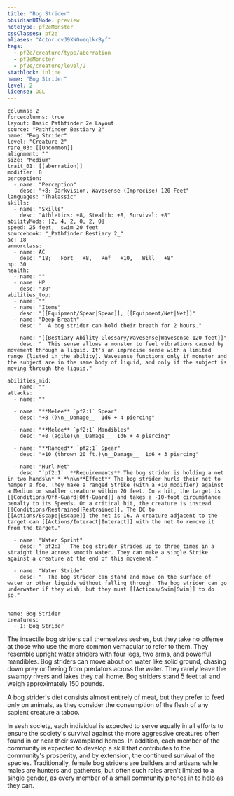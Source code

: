 ```yaml
---
title: "Bog Strider"
obsidianUIMode: preview
noteType: pf2eMonster
cssClasses: pf2e
aliases: "Actor.cvJ9XNOoeqlkrByf" 
tags:
  - pf2e/creature/type/aberration
  - pf2eMonster
  - pf2e/creature/level/2
statblock: inline
name: "Bog Strider"
level: 2
license: OGL
---
```


```statblock
columns: 2
forcecolumns: true
layout: Basic Pathfinder 2e Layout
source: "Pathfinder Bestiary 2"
name: "Bog Strider"
level: "Creature 2"
rare_03: [[Uncommon]]
alignment: ""
size: "Medium"
trait_01: [[aberration]]
modifier: 8
perception:
  - name: "Perception"
    desc: "+8; Darkvision, Wavesense (Imprecise) 120 Feet"
languages: "Thalassic"
skills:
  - name: "Skills"
    desc: "Athletics: +8, Stealth: +8, Survival: +8"
abilityMods: [2, 4, 2, 0, 2, 0]
speed: 25 feet,  swim 20 feet
sourcebook: "_Pathfinder Bestiary 2_"
ac: 18
armorclass:
  - name: AC
    desc: "18; __Fort__ +8, __Ref__ +10, __Will__ +8"
hp: 30
health:
  - name: ""
  - name: HP
    desc: "30"
abilities_top:
  - name: ""
  - name: "Items"
    desc: "[[Equipment/Spear|Spear]], [[Equipment/Net|Net]]"
  - name: "Deep Breath"
    desc: "  A bog strider can hold their breath for 2 hours."

  - name: "[[Bestiary Ability Glossary/Wavesense|Wavesense 120 feet]]"
    desc: "  This sense allows a monster to feel vibrations caused by movement through a liquid. It's an imprecise sense with a limited range (listed in the ability). Wavesense functions only if monster and the subject are in the same body of liquid, and only if the subject is moving through the liquid."

abilities_mid:
  - name: ""
attacks:
  - name: ""

  - name: "**Melee** `pf2:1` Spear"
    desc: "+8 ()\n__Damage__  1d6 + 4 piercing"

  - name: "**Melee** `pf2:1` Mandibles"
    desc: "+8 (agile)\n__Damage__  1d6 + 4 piercing"

  - name: "**Ranged** `pf2:1` Spear"
    desc: "+10 (thrown 20 ft.)\n__Damage__  1d6 + 3 piercing"

  - name: "Hurl Net"
    desc: "`pf2:1`  **Requirements** The bog strider is holding a net in two hands\n* * *\n\n**Effect** The bog strider hurls their net to hamper a foe. They make a ranged Strike (with a +10 modifier) against a Medium or smaller creature within 20 feet. On a hit, the target is [[Conditions/Off-Guard|Off-Guard]] and takes a -10-foot circumstance penalty to its Speeds. On a critical hit, the creature is instead [[Conditions/Restrained|Restrained]]. The DC to [[Actions/Escape|Escape]] the net is 16. A creature adjacent to the target can [[Actions/Interact|Interact]] with the net to remove it from the target."

  - name: "Water Sprint"
    desc: "`pf2:3`  The bog strider Strides up to three times in a straight line across smooth water. They can make a single Strike against a creature at the end of this movement."

  - name: "Water Stride"
    desc: "  The bog strider can stand and move on the surface of water or other liquids without falling through. The bog strider can go underwater if they wish, but they must [[Actions/Swim|Swim]] to do so."
 
```

```encounter-table
name: Bog Strider
creatures:
  - 1: Bog Strider
```



The insectile bog striders call themselves seshes, but they take no offense at those who use the more common vernacular to refer to them. They resemble upright water striders with four legs, two arms, and powerful mandibles. Bog striders can move about on water like solid ground, chasing down prey or fleeing from predators across the water. They rarely leave the swampy rivers and lakes they call home. Bog striders stand 5 feet tall and weigh approximately 150 pounds.

A bog strider's diet consists almost entirely of meat, but they prefer to feed only on animals, as they consider the consumption of the flesh of any sapient creature a taboo.

In sesh society, each individual is expected to serve equally in all efforts to ensure the society's survival against the more aggressive creatures often found in or near their swampland homes. In addition, each member of the community is expected to develop a skill that contributes to the community's prosperity, and by extension, the continued survival of the species. Traditionally, female bog striders are builders and artisans while males are hunters and gatherers, but often such roles aren't limited to a single gender, as every member of a small community pitches in to help as they can.
